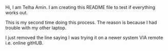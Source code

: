 Hi,
I am Telha Amin.
I am creating this README file to test if everything works out.

This is my second time doing this process.
The reason is because I had trouble with my other laptop.

I just removed the line saying I was trying it on a newer system VIA remote i.e. online gitHUB. 
